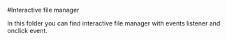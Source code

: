 #Interactive file manager

In this folder you can find interactive file manager with events listener and onclick event. 
